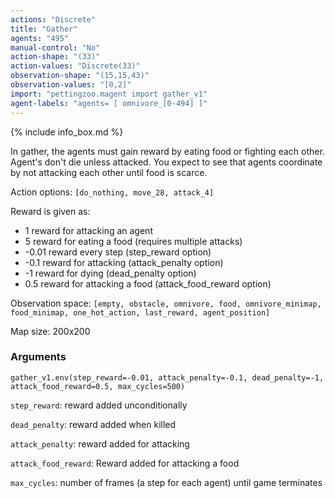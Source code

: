 ```yaml
---
actions: "Discrete"
title: "Gather"
agents: "495"
manual-control: "No"
action-shape: "(33)"
action-values: "Discrete(33)"
observation-shape: "(15,15,43)"
observation-values: "[0,2]"
import: "pettingzoo.magent import gather_v1"
agent-labels: "agents= [ omnivore_[0-494] ]"
---
```


{% include info_box.md %}



In gather, the agents must gain reward by eating food or fighting each other. Agent's don't die unless attacked. You expect to see that agents coordinate by not attacking each other until food is scarce.

Action options: `[do_nothing, move_28, attack_4]`

Reward is given as:

* 1 reward for attacking an agent
* 5 reward for eating a food (requires multiple attacks)
* -0.01 reward every step (step_reward option)
* -0.1 reward for attacking (attack_penalty option)
* -1 reward for dying (dead_penalty option)
* 0.5 reward for attacking a food (attack_food_reward option)

Observation space: `[empty, obstacle, omnivore, food, omnivore_minimap, food_minimap, one_hot_action, last_reward, agent_position]`

Map size: 200x200

### Arguments

```
gather_v1.env(step_reward=-0.01, attack_penalty=-0.1, dead_penalty=-1, attack_food_reward=0.5, max_cycles=500)
```



`step_reward`:  reward added unconditionally

`dead_penalty`:  reward added when killed

`attack_penalty`:  reward added for attacking

`attack_food_reward`:  Reward added for attacking a food

`max_cycles`:  number of frames (a step for each agent) until game terminates
